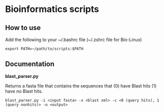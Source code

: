 # Bioinformatics scripts

## How to use
Add the following to your ~/.bashrc file (~/.zshrc file for Bio-Linux)
```
export PATH=~/path/to/scripts:$PATH
```

## Documentation
**blast_parser.py**

Returns a fasta file that contains the sequences that (0) have Blast hits (1) have no Blast hits.
```
blast_parser.py -i <input fasta> -x <blast xml> -c <0 (query hits), 1 (query nonhits)> -o <output>
```
